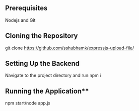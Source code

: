 ## Prerequisites 
Nodejs and Git
## Cloning the Repository
git clone https://github.com/sshubhamk/expressjs-upload-file/
## Setting Up the Backend
Navigate to the project directory and run npm i 
## Running the Application**
npm start/node app.js
